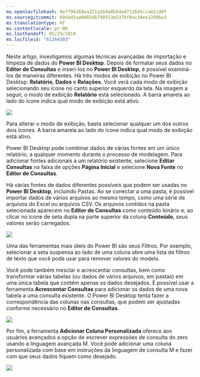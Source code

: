 ```yaml
---
ms.openlocfilehash: 9eff90168ea221a269a8b5ded712645cca01cd9f
ms.sourcegitcommit: 60dad5aa0d85db790553e537bf8ac34ee3289ba3
ms.translationtype: HT
ms.contentlocale: pt-BR
ms.lasthandoff: 05/29/2019
ms.locfileid: "61264303"
---
```

Neste artigo, investigamos algumas técnicas avançadas de importação e limpeza de dados do **Power BI Desktop**. Depois de formatar seus dados no **Editor de Consultas** e inseri-los no **Power BI Desktop**, é possível examiná-los de maneiras diferentes. Há três modos de exibição no Power BI Desktop: **Relatório**, **Dados** e **Relações**. Você verá cada modo de exibição selecionando seu ícone no canto superior esquerdo da tela. Na imagem a seguir, o modo de exibição **Relatório** está selecionado. A barra amarela ao lado do ícone indica qual modo de exibição está ativo.

![](media/1-4-advanced-data-sources-and-transformation/1-4_1.png)

Para alterar o modo de exibição, basta selecionar qualquer um dos outros dois ícones. A barra amarela ao lado do ícone indica qual modo de exibição está ativo.

Power BI Desktop pode combinar dados de várias fontes em um único relatório, a qualquer momento durante o processo de modelagem. Para adicionar fontes adicionais a um relatório existente, selecione **Editar Consultas** na faixa de opções **Página Inicial** e selecione **Nova Fonte** no **Editor de Consultas**.

Há várias fontes de dados diferentes possíveis que podem ser usadas no **Power BI Desktop**, incluindo Pastas. Ao se conectar a uma pasta, é possível importar dados de vários arquivos ao mesmo tempo, como uma série de arquivos do Excel ou arquivos CSV. Os arquivos contidos na pasta selecionada aparecem no **Editor de Consultas** como conteúdo binário e, ao clicar no ícone de seta dupla na parte superior da coluna **Conteúdo**, seus valores serão carregados.

![](media/1-4-advanced-data-sources-and-transformation/1-4_2.png)

Uma das ferramentas mais úteis do Power BI são seus *Filtros*. Por exemplo, selecionar a seta suspensa ao lado de uma coluna abre uma lista de filtros de texto que você pode usar para remover valores do modelo.

Você pode também mesclar e acrescentar consultas, bem como transformar várias tabelas (ou dados de vários arquivos, em pastas) em uma única tabela que contém apenas os dados desejados. É possível usar a ferramenta **Acrescentar Consultas** para adicionar os dados de uma nova tabela a uma consulta existente. O Power BI Desktop tenta fazer a correspondência das colunas nas consultas, que podem ser ajustadas conforme necessário no **Editor de Consultas**.

![](media/1-4-advanced-data-sources-and-transformation/1-4_3.png)

Por fim, a ferramenta **Adicionar Coluna Personalizada** oferece aos usuários avançados a opção de escrever expressões de consulta do zero usando a linguagem avançada M. Você pode adicionar uma coluna personalizada com base em instruções da linguagem de consulta M e fazer com que seus dados fiquem como desejado.

![](media/1-4-advanced-data-sources-and-transformation/1-4_4.png)

